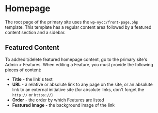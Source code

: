 # Homepage

The root page of the primary site uses the `wp-nycc/front-page.php` template. This template has a regular content area followed by a featured content section and a sidebar.

## Featured Content

To add/edit/delete featured homepage content, go to the primary site's Admin > Features. When editing a Feature, you must provide the following pieces of content:

* **Title** - the link's text
* **URL** - a relative or absolute link to any page on the site, or an absolute link to an external initiative site (for absolute links, don't forget the `http://` or `https://`)
* **Order** - the order by which Features are listed
* **Featured Image** - the background image of the link
